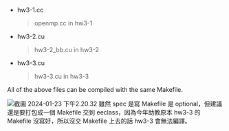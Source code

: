 - hw3-1.cc
    > openmp.cc in hw3-1
- hw3-2.cu
    > hw3-2_bb.cu in hw3-2
- hw3-3.cu
    > hw3-3.cu in hw3-3

All of the above files can be compiled with the same Makefile.

![截圖 2024-01-23 下午2.20.32](https://hackmd.io/_uploads/r12h50nFp.png)
雖然 spec 是寫 Makefile 是 optional，但建議還是要打包成一個 Makefile 交到 eeclass，因為今年助教原本 hw3-3 的 Makefile 沒寫好，所以沒交 Makefile 上去的話 hw3-3 會無法編譯。